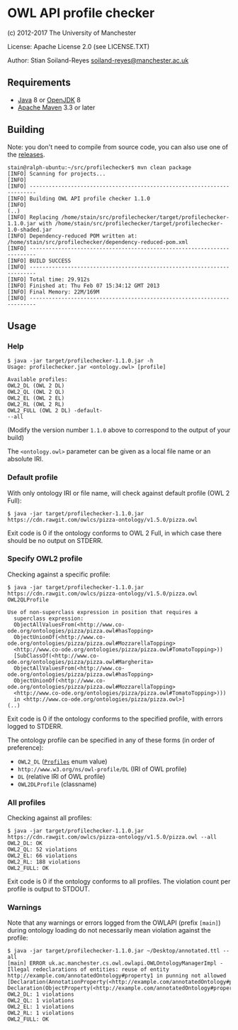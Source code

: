 # OWL API profile checker

(c) 2012-2017 The University of Manchester

License: Apache License 2.0 (see LICENSE.TXT)

Author: Stian Soiland-Reyes <soiland-reyes@manchester.ac.uk>


## Requirements

* [Java](https://java.com/en/download/) 8 or [OpenJDK](http://openjdk.java.net/) 8
* [Apache Maven](https://maven.apache.org/download.cgi) 3.3 or later 


## Building

Note: you don't need to compile from source code, you can also use one of the 
[releases](https://github.com/stain/profilechecker/releases).


    stain@ralph-ubuntu:~/src/profilechecker$ mvn clean package
    [INFO] Scanning for projects...
    [INFO]                                                                         
    [INFO] ------------------------------------------------------------------------
    [INFO] Building OWL API profile checker 1.1.0
    [INFO] 
    (..)
    [INFO] Replacing /home/stain/src/profilechecker/target/profilechecker-1.1.0.jar with /home/stain/src/profilechecker/target/profilechecker-1.0-shaded.jar
    [INFO] Dependency-reduced POM written at: /home/stain/src/profilechecker/dependency-reduced-pom.xml
    [INFO] ------------------------------------------------------------------------
    [INFO] BUILD SUCCESS
    [INFO] ------------------------------------------------------------------------
    [INFO] Total time: 29.912s
    [INFO] Finished at: Thu Feb 07 15:34:12 GMT 2013
    [INFO] Final Memory: 22M/169M
    [INFO] ------------------------------------------------------------------------



## Usage

### Help

    $ java -jar target/profilechecker-1.1.0.jar -h
    Usage: profilechecker.jar <ontology.owl> [profile]
    
    Available profiles:
    OWL2_DL (OWL 2 DL)
    OWL2_QL (OWL 2 QL)
    OWL2_EL (OWL 2 EL)
    OWL2_RL (OWL 2 RL)
    OWL2_FULL (OWL 2 DL) -default-
    --all

(Modify the version number `1.1.0` above to correspond to the output of your build)

The `<ontology.owl>` parameter can be given as a local file name or an
absolute IRI.

### Default profile

With only ontology IRI or file name, will check against default profile
(OWL 2 Full):

    $ java -jar target/profilechecker-1.1.0.jar https://cdn.rawgit.com/owlcs/pizza-ontology/v1.5.0/pizza.owl

Exit code is 0 if the ontology conforms to OWL 2 Full, in which case there should be no output on STDERR.    


### Specify OWL2 profile

Checking against a specific profile:    

    $ java -jar target/profilechecker-1.1.0.jar https://cdn.rawgit.com/owlcs/pizza-ontology/v1.5.0/pizza.owl OWL2QLProfile

    Use of non-superclass expression in position that requires a
      superclass expression:
      ObjectAllValuesFrom(<http://www.co-ode.org/ontologies/pizza/pizza.owl#hasTopping>
      ObjectUnionOf(<http://www.co-ode.org/ontologies/pizza/pizza.owl#MozzarellaTopping>
      <http://www.co-ode.org/ontologies/pizza/pizza.owl#TomatoTopping>))
      [SubClassOf(<http://www.co-ode.org/ontologies/pizza/pizza.owl#Margherita>
      ObjectAllValuesFrom(<http://www.co-ode.org/ontologies/pizza/pizza.owl#hasTopping>
      ObjectUnionOf(<http://www.co-ode.org/ontologies/pizza/pizza.owl#MozzarellaTopping>
      <http://www.co-ode.org/ontologies/pizza/pizza.owl#TomatoTopping>)))
      in <http://www.co-ode.org/ontologies/pizza/pizza.owl>] 
    (..)

Exit code is 0 if the ontology conforms to the specified profile, with errors logged to STDERR.

The ontology profile can be specified in any of these forms (in order of preference):

* `OWL2_DL` ([`Profiles`](http://owlcs.github.io/owlapi/apidocs_5/org/semanticweb/owlapi/profiles/Profiles.html) enum value)
* `http://www.w3.org/ns/owl-profile/DL` (IRI of OWL profile)
* `DL` (relative IRI of OWL profile)
* `OWL2DLProfile` (classname)


### All profiles

Checking against all profiles:


    $ java -jar target/profilechecker-1.1.0.jar https://cdn.rawgit.com/owlcs/pizza-ontology/v1.5.0/pizza.owl --all
    OWL2_DL: OK
    OWL2_QL: 52 violations
    OWL2_EL: 66 violations
    OWL2_RL: 188 violations
    OWL2_FULL: OK


Exit code is 0 if the ontology conforms to all profiles. 
The violation count per profile is output to STDOUT.


### Warnings

Note that any warnings or errors logged from the OWLAPI (prefix `[main]`)
during ontology loading do not necessarily mean violation against the profile:

    $ java -jar target/profilechecker-1.1.0.jar ~/Desktop/annotated.ttl --all
    [main] ERROR uk.ac.manchester.cs.owl.owlapi.OWLOntologyManagerImpl - Illegal redeclarations of entities: reuse of entity http://example.com/annotatedOntology#property1 in punning not allowed [Declaration(AnnotationProperty(<http://example.com/annotatedOntology#property1>)), Declaration(ObjectProperty(<http://example.com/annotatedOntology#property1>))]
    OWL2_DL: 1 violations
    OWL2_QL: 1 violations
    OWL2_EL: 1 violations
    OWL2_RL: 1 violations
    OWL2_FULL: OK


